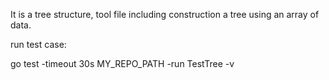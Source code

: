 It is a tree structure,
tool file including construction a tree using an array of data.

run test case:

go test -timeout 30s MY_REPO_PATH -run TestTree -v